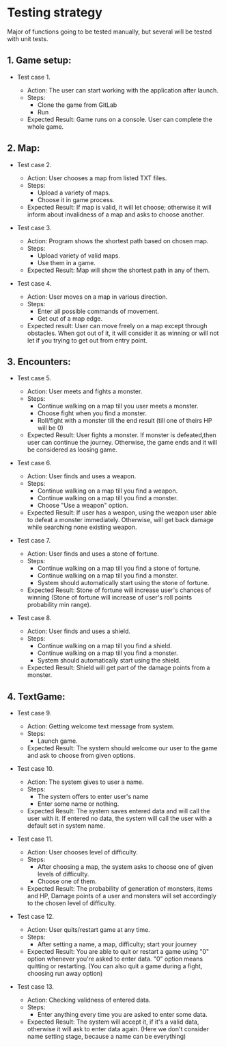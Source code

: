 # Testing strategy 

Major of functions going to be tested manually, but several will be tested with unit tests.

## 1. Game setup:

- Test case 1. 

   * Action: The user can start working with the application after launch.
   * Steps: 
      * Clone the game from GitLab
      * Run
   * Expected Result: Game runs on a console. User can complete the whole game.

## 2. Map:

- Test case 2. 

   * Action: User chooses a map from listed TXT files.
   * Steps: 
      * Upload a variety of maps.
      * Choose it in game process.
   * Expected Result: If map is valid, it will let choose; otherwise it will inform about invalidness of a map and asks to choose another.

- Test case 3.
   * Action: Program shows the shortest path based on chosen map.
   * Steps: 
      * Upload variety of valid maps.
      * Use them in a game.
   * Expected Result: Map will show the shortest path in any of them.

- Test case 4.
   * Action: User moves on a map in various direction.
   * Steps:
      * Enter all possible commands of movement.
      * Get out of a map edge.
   * Expected result: User can move freely on a map except through obstacles. When got out of it, it will consider it as winning or will not let if you trying to get out from entry point.


## 3. Encounters:
- Test case 5. 

   * Action: User meets and fights a monster.
   * Steps: 
      * Continue walking on a map till you user meets a monster.
      * Choose fight when you find a monster.
      * Roll/fight with a monster till the end result (till one of theirs HP will be 0)
   * Expected Result: User fights a monster. If monster is defeated,then user can continue the journey. Otherwise, the game ends and it will be considered as loosing game.
- Test case 6. 

   * Action: User finds and uses a weapon.
   * Steps: 
      * Continue walking on a map till you find a weapon.
      * Continue walking on a map till you find a monster.
      * Choose "Use a weapon" option.
   * Expected Result: If user has a weapon, using the weapon user able to defeat a monster immediately. Otherwise, will get back damage while searching none existing weapon.
- Test case 7. 

   * Action: User finds and uses a stone of fortune.
   * Steps: 
      * Continue walking on a map till you find a stone of fortune.
      * Continue walking on a map till you find a monster.
      * System should automatically start using the stone of fortune.
   * Expected Result: Stone of fortune will increase user's chances of winning (Stone of fortune will increase of user's roll points probability min range).
- Test case 8. 

   * Action: User finds and uses a shield.
   * Steps: 
      * Continue walking on a map till you find a shield.
      * Continue walking on a map till you find a monster.
      * System should automatically start using the shield.
   * Expected Result: Shield will get part of the damage points from a monster.

## 4. TextGame:
- Test case 9. 

   * Action: Getting welcome text message from system.
   * Steps: 
      * Launch game.
   * Expected Result: The system should welcome our user to the game and ask to choose from given options.
- Test case 10.
   * Action: The system gives to user a name.
   * Steps:
      * The system offers to enter user's name
      * Enter some name or nothing.
   * Expected Result: The system saves entered data and will call the user with it. If entered no data, the system will call the user with a default set in system name.
- Test case 11.
   * Action: User chooses level of difficulty.
   * Steps: 
      * After choosing a map, the system asks to choose one of given levels of difficulty.
      * Choose one of them.
   * Expected Result: The probability of generation of monsters, items and HP, Damage points of a user and monsters will set accordingly to the chosen level of difficulty.
- Test case 12.
   * Action: User quits/restart game at any time.
   * Steps:
      * After setting a name, a map, difficulty; start your journey
   * Expected Result: You are able to quit or restart a game using "0" option whenever you're asked to enter data. "0" option means quitting or restarting. (You can also quit a game during a fight, choosing run away option)
- Test case 13.
   * Action: Checking validness of entered data.
   * Steps: 
      * Enter anything every time you are asked to enter some data.
   * Expected Result: The system will accept it, if it's a valid data, otherwise it will ask to enter data again. (Here we don't consider name setting stage, because a name can be everything)